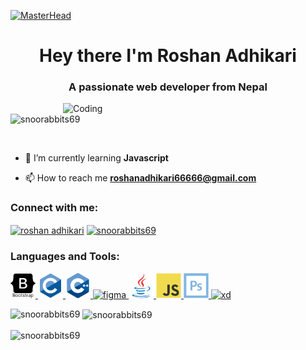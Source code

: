 [![MasterHead](https://i.pinimg.com/originals/74/5c/c9/745cc90fcc688569610f84bc5d2b2fd6.gif)](https://github.com/snoorabbits69)

<h1 align="center">Hey there I'm Roshan Adhikari</h1>
<h3 align="center">A passionate web developer from Nepal</h3>
<img align="right" alt="Coding" width="420px" src="https://i.pinimg.com/originals/d6/3e/9b/d63e9b62702a9c8ff079c5a289a2ec19.gif">
<p align="left"> <img src="https://komarev.com/ghpvc/?username=snoorabbits69&label=Profile%20views&color=0e75b6&style=flat" alt="snoorabbits69" /> </p>

<p align="left"> <a href="https://twitter.com/" target="blank"><img src="https://img.shields.io/twitter/follow/?logo=twitter&style=for-the-badge" alt="" /></a> </p>

- 🌱 I’m currently learning **Javascript**

- 📫 How to reach me **roshanadhikari66666@gmail.com**

<h3 align="left">Connect with me:</h3>
<p align="left">
<a href="https://fb.com/roshan adhikari" target="blank"><img align="center" src="https://raw.githubusercontent.com/rahuldkjain/github-profile-readme-generator/master/src/images/icons/Social/facebook.svg" alt="roshan adhikari" height="30" width="40" /></a>
<a href="https://instagram.com/snoorabbits69" target="blank"><img align="center" src="https://raw.githubusercontent.com/rahuldkjain/github-profile-readme-generator/master/src/images/icons/Social/instagram.svg" alt="snoorabbits69" height="30" width="40" /></a>
</p>

<h3 align="left">Languages and Tools:</h3>
<p align="left"> <a href="https://getbootstrap.com" target="_blank" rel="noreferrer"> <img src="https://raw.githubusercontent.com/devicons/devicon/master/icons/bootstrap/bootstrap-plain-wordmark.svg" alt="bootstrap" width="40" height="40"/> </a> <a href="https://www.cprogramming.com/" target="_blank" rel="noreferrer"> <img src="https://raw.githubusercontent.com/devicons/devicon/master/icons/c/c-original.svg" alt="c" width="40" height="40"/> </a> <a href="https://www.w3schools.com/cpp/" target="_blank" rel="noreferrer"> <img src="https://raw.githubusercontent.com/devicons/devicon/master/icons/cplusplus/cplusplus-original.svg" alt="cplusplus" width="40" height="40"/> </a> <a href="https://www.figma.com/" target="_blank" rel="noreferrer"> <img src="https://www.vectorlogo.zone/logos/figma/figma-icon.svg" alt="figma" width="40" height="40"/> </a> <a href="https://www.java.com" target="_blank" rel="noreferrer"> <img src="https://raw.githubusercontent.com/devicons/devicon/master/icons/java/java-original.svg" alt="java" width="40" height="40"/> </a> <a href="https://developer.mozilla.org/en-US/docs/Web/JavaScript" target="_blank" rel="noreferrer"> <img src="https://raw.githubusercontent.com/devicons/devicon/master/icons/javascript/javascript-original.svg" alt="javascript" width="40" height="40"/> </a> <a href="https://www.photoshop.com/en" target="_blank" rel="noreferrer"> <img src="https://raw.githubusercontent.com/devicons/devicon/master/icons/photoshop/photoshop-line.svg" alt="photoshop" width="40" height="40"/> </a> <a href="https://www.adobe.com/products/xd.html" target="_blank" rel="noreferrer"> <img src="https://cdn.worldvectorlogo.com/logos/adobe-xd.svg" alt="xd" width="40" height="40"/> </a> </p>

<p><img align="left" src="https://github-readme-stats.vercel.app/api/top-langs?username=snoorabbits69&show_icons=true&locale=en&layout=compact" alt="snoorabbits69" /></p>

<p>&nbsp;<img align="center" src="https://github-readme-stats.vercel.app/api?username=snoorabbits69&show_icons=true&locale=en" alt="snoorabbits69" /></p>

<p><img align="center" src="https://github-readme-streak-stats.herokuapp.com/?user=snoorabbits69&" alt="snoorabbits69" /></p>
